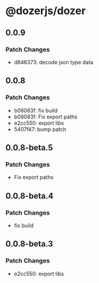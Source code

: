 # @dozerjs/dozer

## 0.0.9

### Patch Changes

- d846373: decode json type data

## 0.0.8

### Patch Changes

- b08083f: fix build
- b08083f: Fix export paths
- e2cc550: export libs
- 5407f47: bump patch

## 0.0.8-beta.5

### Patch Changes

- Fix export paths

## 0.0.8-beta.4

### Patch Changes

- fix build

## 0.0.8-beta.3

### Patch Changes

- e2cc550: export libs
